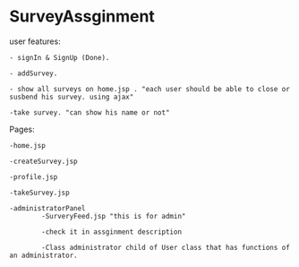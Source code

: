 # SurveyAssginment


user features:
	
	- signIn & SignUp (Done).
	
	- addSurvey.
	
	- show all surveys on home.jsp . "each user should be able to close or susbend his survey. using ajax"
		
	-take survey. "can show his name or not"

Pages:

	-home.jsp
	
	-createSurvey.jsp
	
	-profile.jsp
	
	-takeSurvey.jsp 
	
	-administratorPanel
     		-SurveryFeed.jsp "this is for admin"

     		-check it in assginment description

     		-Class administrator child of User class that has functions of an administrator.
	
